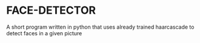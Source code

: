 # FACE-DETECTOR
 A short program written in python that uses already trained haarcascade to detect faces in a given picture
